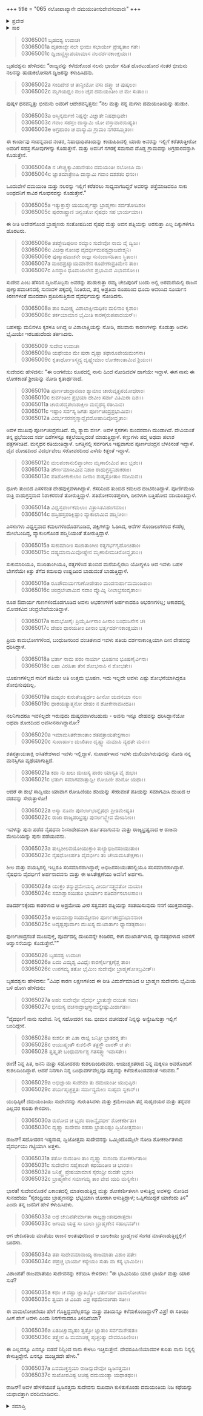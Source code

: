 +++
title = "065 ನಲೋಪಾಖ್ಯಾನೇ ದಮಯಂತೀಸುದೇವಸಂವಾದಃ"
+++

<details><summary>ಪ್ರವೇಶ</summary>


।।   ಓಂ ಓಂ ನಮೋ ನಾರಾಯಣಾಯ।।   ಶ್ರೀ ವೇದವ್ಯಾಸಾಯ ನಮಃ ।।

ಶ್ರೀ ಕೃಷ್ಣದ್ವೈಪಾಯನ ವೇದವ್ಯಾಸ ವಿರಚಿತ  

**ಶ್ರೀ ಮಹಾಭಾರತ**

**ಆರಣ್ಯಕ ಪರ್ವ**

**ಇಂದ್ರಲೋಕಾಭಿಗಮನ ಪರ್ವ**

**ಅಧ್ಯಾಯ 65**

</details>


<details><summary>ಸಾರ</summary>

ಮಗಳು ಅಳಿಯರನ್ನು ಹುಡುಕಿ ಎಂದು ಭೀಮನಿಂದ ಕಳುಹಿಸಲ್ಪಟ್ಟ ಸುದೇವನೆನ್ನುವ ಬ್ರಾಹ್ಮಣನು ಚೇದಿನಗರಕ್ಕೆ ಬಂದಾಗ ದಮಯಂತಿಯನ್ನು ನೋಡಿದುದು (1-7). ಸುದೇವ-ದಮಯಂತಿಯರ ಸಂವಾದ (8-30). ಸುದೇವನು ದಮಯಂತಿಯ ನಿಜಕಥೆಯನ್ನು ರಾಜಮಾತೆಗೆ ತಿಳಿಸಿದುದು (31-37).

</details>


> 03065001 ಬೃಹದಶ್ವ ಉವಾಚ।  
03065001a ಹೃತರಾಜ್ಯೇ ನಲೇ ಭೀಮಃ ಸಭಾರ್ಯೇ ಪ್ರೇಷ್ಯತಾಂ ಗತೇ।  
03065001c ದ್ವಿಜಾನ್ಪ್ರಸ್ಥಾಪಯಾಮಾಸ ನಲದರ್ಶನಕಾಂಕ್ಷಯಾ।।

ಬೃಹದಶ್ವನು ಹೇಳಿದನು: “ರಾಜ್ಯವನ್ನು ಕಳೆದುಕೊಂಡ ನಲನು ಭಾರ್ಯೆ ಸಹಿತ ಹೊರಟುಹೋದ ನಂತರ ಭೀಮನು ನಲನನ್ನು ಹುಡುಕಲೋಸುಗ ದ್ವಿಜರನ್ನು ಕಳುಹಿಸಿದನು.

> 03065002a ಸಂದಿದೇಶ ಚ ತಾನ್ಭೀಮೋ ವಸು ದತ್ತ್ವಾ ಚ ಪುಷ್ಕಲಂ।  
03065002c ಮೃಗಯಧ್ವಂ ನಲಂ ಚೈವ ದಮಯಂತೀಂ ಚ ಮೇ ಸುತಾಂ।।

ಪುಷ್ಕಳ ಧನವನ್ನಿತ್ತು ಭೀಮನು ಅವರಿಗೆ ಆದೇಶವನ್ನಿತ್ತನು: “ನಲ ಮತ್ತು ನನ್ನ ಮಗಳು ದಮಯಂತಿಯನ್ನು ಹುಡುಕಿ.

> 03065003a ಅಸ್ಮಿನ್ಕರ್ಮಣಿ ನಿಷ್ಪನ್ನೇ ವಿಜ್ಞಾತೇ ನಿಷಧಾಧಿಪೇ।  
03065003c ಗವಾಂ ಸಹಸ್ರಂ ದಾಸ್ಯಾಮಿ ಯೋ ವಸ್ತಾವಾನಯಿಷ್ಯತಿ।  
03065003e ಅಗ್ರಹಾರಂ ಚ ದಾಸ್ಯಾಮಿ ಗ್ರಾಮಂ ನಗರಸಮ್ಮಿತಂ।।

ಈ ಕಾರ್ಯವು ಸಂಪನ್ನವಾದ ನಂತರ, ನಿಷಾಧಾಧಿಪತಿಯನ್ನು ಕಂಡುಹಿಡಿದಲ್ಲಿ ಯಾರು ಅವರನ್ನು ಇಲ್ಲಿಗೆ ಕರೆತರುತ್ತೀರೋ ಅವರಿಗೆ ಸಹಸ್ರ ಗೋವುಗಳನ್ನು ಕೊಡುತ್ತೇನೆ. ಮತ್ತು ಅವನಿಗೆ ನಗರಕ್ಕೆ ಸಮನಾದ ದೊಡ್ಡ ಗ್ರಾಮವನ್ನು ಅಗ್ರಹಾರವನ್ನಾಗಿ ಕೊಡುತ್ತೇನೆ.

> 03065004a ನ ಚೇಚ್ಸ್ಚಕ್ಯಾವಿಹಾನೇತುಂ ದಮಯಂತೀ ನಲೋಽಪಿ ವಾ।  
03065004c ಜ್ಞಾತಮಾತ್ರೇಽಪಿ ದಾಸ್ಯಾಮಿ ಗವಾಂ ದಶಶತಂ ಧನಂ।।

ಒಂದುವೇಳೆ ದಮಯಂತಿ ಮತ್ತು ನಲರನ್ನು ಇಲ್ಲಿಗೆ ಕರೆತರಲು ಸಾಧ್ಯವಾಗದಿದ್ದರೆ ಅವರನ್ನು ಪತ್ತೆಮಾಡಿದರೂ ಸಾಕು ಅಂಥವನಿಗೆ ಸಾವಿರ ಗೋಧನವನ್ನು ಕೊಡುತ್ತೇನೆ.”

> 03065005a ಇತ್ಯುಕ್ತಾಸ್ತೇ ಯಯುರ್ಹೃಷ್ಟಾ ಬ್ರಾಹ್ಮಣಾಃ ಸರ್ವತೋದಿಶಂ।  
03065005c ಪುರರಾಷ್ಟ್ರಾಣಿ ಚಿನ್ವಂತೋ ನೈಷಧಂ ಸಹ ಭಾರ್ಯಯಾ।।

ಈ ರೀತಿ ಆದೇಶಗೊಂಡ ಬ್ರಾಹ್ಮಣರು ಸಂತೋಷದಿಂದ ನೈಷಧ ಮತ್ತು ಅವನ ಪತ್ನಿಯನ್ನು ಅರಸುತ್ತಾ ಎಲ್ಲ ದಿಕ್ಕುಗಳಿಗೂ ಹೊರಟರು.

> 03065006a ತತಶ್ಚೇದಿಪುರೀಂ ರಮ್ಯಾಂ ಸುದೇವೋ ನಾಮ ವೈ ದ್ವಿಜಃ।  
03065006c ವಿಚಿನ್ವಾನೋಽಥ ವೈದರ್ಭೀಮಪಶ್ಯದ್ರಾಜವೇಶ್ಮನಿ।   
03065006e ಪುಣ್ಯಾಹವಾಚನೇ ರಾಜ್ಞಃ ಸುನಂದಾಸಹಿತಾಂ ಸ್ಥಿತಾಂ।।  
03065007a ಮಂದಪ್ರಖ್ಯಾಯಮಾನೇನ ರೂಪೇಣಾಪ್ರತಿಮೇನ ತಾಂ।  
03065007c ಪಿನದ್ಧಾಂ ಧೂಮಜಾಲೇನ ಪ್ರಭಾಮಿವ ವಿಭಾವಸೋಃ।।

ಸುದೇವ ಎಂಬ ಹೆಸರಿನ ದ್ವಿಜನೊಬ್ಬನು ಅವರನ್ನು ಹುಡುಕುತ್ತಾ ರಮ್ಯ ಚೇದಿಪುರಿಗೆ ಬಂದು ಅಲ್ಲಿ ಅರಮನೆಯಲ್ಲಿ ರಾಜನ ಪುಣ್ಯಾಹವಾಚನದಲ್ಲಿ ಸುನಂದಳ ಪಕ್ಕದಲ್ಲಿ ನಿಂತಿರುವ, ತನ್ನ ಅಪ್ರತಿಮ ರೂಪದಿಂದ ಧೂಮ ಆವರಿಸಿದ ಸೂರ್ಯನ ಕಿರಣಗಳಂತೆ ಮಂದವಾಗಿ ಪ್ರಖರಿಸುತ್ತಿರುವ ವೈದರ್ಭಿಯನ್ನು ನೋಡಿದನು.

> 03065008a ತಾಂ ಸಮೀಕ್ಷ್ಯ ವಿಶಾಲಾಕ್ಷೀಮಧಿಕಂ ಮಲಿನಾಂ ಕೃಶಾಂ।  
03065008c ತರ್ಕಯಾಮಾಸ ಭೈಮೀತಿ ಕಾರಣೈರುಪಪಾದಯನ್।।

ಬಹಳಷ್ಟು ಮಲಿನಳೂ ಕೃಶಳೂ ಆಗಿದ್ದ ಆ ವಿಶಾಲಾಕ್ಷಿಯನ್ನು ನೋಡಿ, ಹಲವಾರು ಕಾರಣಗಳನ್ನು ಕೊಡುತ್ತಾ ಅವಳು ಭೈಮಿಯೇ ಇರಬಹುದೆಂದು ತರ್ಕಿಸಿದನು.

> 03065009 ಸುದೇವ ಉವಾಚ।  
03065009a ಯಥೇಯಂ ಮೇ ಪುರಾ ದೃಷ್ಟಾ ತಥಾರೂಪೇಯಮಂಗನಾ।  
03065009c ಕೃತಾರ್ಥೋಽಸ್ಮ್ಯದ್ಯ ದೃಷ್ಟ್ವೇಮಾಂ ಲೋಕಕಾಂತಾಮಿವ ಶ್ರಿಯಂ।।

ಸುದೇವನು ಹೇಳಿದನು: “ಈ ಅಂಗನೆಯು ರೂಪದಲ್ಲಿ ನಾನು ಹಿಂದೆ ನೋಡಿದವಳ ಹಾಗೆಯೇ ಇದ್ದಾಳೆ. ಈಗ ನಾನು ಈ ಲೋಕಕಾಂತೆ ಶ್ರೀಯನ್ನು ನೋಡಿ ಕೃತಾರ್ಥನಾದೆ.

> 03065010a ಪೂರ್ಣಚಂದ್ರಾನನಾಂ ಶ್ಯಾಮಾಂ ಚಾರುವೃತ್ತಪಯೋಧರಾಂ।  
03065010c ಕುರ್ವಂತೀಂ ಪ್ರಭಯಾ ದೇವೀಂ ಸರ್ವಾ ವಿತಿಮಿರಾ ದಿಶಃ।।  
03065011a ಚಾರುಪದ್ಮಪಲಾಶಾಕ್ಷೀಂ ಮನ್ಮಥಸ್ಯ ರತೀಮಿವ।   
03065011c ಇಷ್ಟಾಂ ಸರ್ವಸ್ಯ ಜಗತಃ ಪೂರ್ಣಚಂದ್ರಪ್ರಭಾಮಿವ।।  
03065012a ವಿದರ್ಭಸರಸಸ್ತಸ್ಮಾದ್ದೈವದೋಷಾದಿವೋದ್ಧೃತಾಂ।

ಅವಳ ಮುಖವು ಪೂರ್ಣಚಂದ್ರನಂತಿದೆ. ಮೈ ಶ್ಯಾಮ ವರ್ಣ. ಅವಳ ಸ್ತನಗಳು ಸುಂದರವಾಗಿ ದುಂಡಾಗಿವೆ. ದೇವಿಯಂತೆ ತನ್ನ ಪ್ರಭೆಯಿಂದ ಸರ್ವ ದಿಶೆಗಳನ್ನೂ ಕತ್ತಲೆಯಿಲ್ಲದಂತೆ ಮಾಡುತ್ತಿದ್ದಾಳೆ. ಕಣ್ಣುಗಳು ಪದ್ಮ ಅಥವಾ ಪಲಾಶ ಪತ್ರಗಳಂತಿವೆ.  ಮನ್ಮಥನ ರತಿಯಂತಿದ್ದಾಳೆ. ಜಗತ್ತಿನಲ್ಲಿ ಸರ್ವರಿಗೂ ಇಷ್ಟವಾಗುವ ಪೂರ್ಣಚಂದ್ರನ ಬೆಳಕಿನಂತೆ ಇದ್ದಾಳೆ. ದೈವ ದೋಷದಿಂದ ವಿದರ್ಭವೆಂಬ ಸರೋವರದಿಂದ ಎಳೆದು ಕಿತ್ತಂತೆ ಇದ್ದಾಳೆ.

> 03065012c ಮಲಪಂಕಾನುಲಿಪ್ತಾಂಗೀಂ ಮೃಣಾಲೀಮಿವ ತಾಂ ಭೃಶಂ।।  
03065013a ಪೌರ್ಣಮಾಸೀಮಿವ ನಿಶಾಂ ರಾಹುಗ್ರಸ್ತನಿಶಾಕರಾಂ।  
03065013c ಪತಿಶೋಕಾಕುಲಾಂ ದೀನಾಂ ಶುಷ್ಕಸ್ರೋತಾಂ ನದೀಮಿವ।।

ಧೂಳು ತುಂಬಿದ ಎಸಳಿನಂತ ದೇಹವುಳ್ಳವಳಾಗಿದ್ದಾಳೆ. ಕೆಸರಿನಿಂದ ತುಂಬಿದ ಕಮಲದ ದಂಟಿನಂತಿದ್ದಾಳೆ. ಪೂರ್ಣಿಮೆಯ ರಾತ್ರಿ ರಾಹುಗ್ರಸ್ತನಾದ ನಿಶಾಕರನಂತೆ ತೋರುತ್ತಿದ್ದಾಳೆ. ಪತಿಶೋಕಸಂತಪ್ತಳಾಗಿ, ದೀನಳಾಗಿ ಬತ್ತಿಹೋದ ನದಿಯಂತಿದ್ದಾಳೆ.

> 03065014a ವಿಧ್ವಸ್ತಪರ್ಣಕಮಲಾಂ ವಿತ್ರಾಸಿತವಿಹಂಗಮಾಂ।  
03065014c ಹಸ್ತಿಹಸ್ತಪರಿಕ್ಲಿಷ್ಟಾಂ ವ್ಯಾಕುಲಾಮಿವ ಪದ್ಮಿನೀಂ।।

ಎಸಳುಗಳು ವಿಧ್ವಸ್ತವಾದ ಕಮಲಗಳಿಂದೊಡಗೂಡಿದ, ಪಕ್ಷಿಗಳನ್ನು ಓಡಿಸಿದ, ಆನೆಗಳ ಸೊಂಡಿಲುಗಳಿಂದ ಕೆಸರೆಲ್ಲ ಮೇಲೆಬಂದಿದ್ದ, ವ್ಯಾಕುಲಗೊಂಡ ಪದ್ಮಿನಿಯಂತೆ ತೋರುತ್ತಿದ್ದಾಳೆ.

> 03065015a ಸುಕುಮಾರೀಂ ಸುಜಾತಾಂಗೀಂ ರತ್ನಗರ್ಭಗೃಹೋಚಿತಾಂ।  
03065015c ದಹ್ಯಮಾನಾಮಿವೋಷ್ಣೇನ ಮೃಣಾಲೀಮಚಿರೋದ್ಧೃತಾಂ।।

ಸುಕುಮಾರಿಯೂ, ಸುಜಾತಾಂಗಿಯೂ, ರತ್ನಗಳಿಂದ ತುಂಬಿದ ಮನೆಯಲ್ಲಿರಲು ಯೋಗ್ಯಳೂ ಆದ ಇವಳು ಬಹಳ ಬೇಗನೆಯೇ ಕಿತ್ತು ತೆಗೆದ ಕಮಲವು ಉಷ್ಣದಿಂದ ಬಾಡುವಂತೆ ಬಾಡುತ್ತಿದ್ದಾಳೆ.

> 03065016a ರೂಪೌದಾರ್ಯಗುಣೋಪೇತಾಂ ಮಂಡನಾರ್ಹಾಮಮಂಡಿತಾಂ।   
03065016c ಚಂದ್ರಲೇಖಾಮಿವ ನವಾಂ ವ್ಯೊಮ್ನಿ ನೀಲಾಭ್ರಸಂವೃತಾಂ।।

ರೂಪ ಔದಾರ್ಯ ಗುಣಗಳಿಂದೊಡಗೂಡಿದ ಅವಳು ಆಭರಣಗಳಿಗೆ ಅರ್ಹಳಾದರೂ ಆಭರಣಗಳಿಲ್ಲ; ಆಕಾಶದಲ್ಲಿ ಮೋಡಕವಿದ ಚಂದ್ರಲೇಖೆಯಂತಿದ್ದಾಳೆ.

> 03065017a ಕಾಮಭೋಗೈಃ ಪ್ರಿಯೈರ್ಹೀನಾಂ ಹೀನಾಂ ಬಂಧುಜನೇನ ಚ।  
03065017c ದೇಹಂ ಧಾರಯತೀಂ ದೀನಾಂ ಭರ್ತೃದರ್ಶನಕಾಂಕ್ಷಯಾ।।

ಪ್ರಿಯ ಕಾಮಭೋಗಗಳಿಂದ, ಬಂಧುಜನರಿಂದ ವಂಚಿತಳಾದ ಇವಳು ಪತಿಯ ದರ್ಶನಾಕಾಂಕ್ಷಿಯಾಗಿ ದೀನ ದೇಹವನ್ನು ಧರಿಸಿದ್ದಾಳೆ.

> 03065018a ಭರ್ತಾ ನಾಮ ಪರಂ ನಾರ್ಯಾ ಭೂಷಣಂ ಭೂಷಣೈರ್ವಿನಾ।  
03065018c ಏಷಾ ವಿರಹಿತಾ ತೇನ ಶೋಭನಾಪಿ ನ ಶೋಭತೇ।।

ಭೂಷಣಗಳಿಲ್ಲದ ನಾರಿಗೆ ಪತಿಯೇ ಅತಿ ಉತ್ತಮ ಭೂಷಣ. ಇದು ಇಲ್ಲದೇ ಅವಳು ಎಷ್ಟು ಶೋಭನೆಯಾಗಿದ್ದರೂ ಶೋಭಿಸುವುದಿಲ್ಲ.

> 03065019a ದುಷ್ಕರಂ ಕುರುತೇಽತ್ಯರ್ಥಂ ಹೀನೋ ಯದನಯಾ ನಲಃ।  
03065019c ಧಾರಯತ್ಯಾತ್ಮನೋ ದೇಹಂ ನ ಶೋಕೇನಾವಸೀದತಿ।।

ನಲನಿಗಾದರೂ ಇವಳಿಲ್ಲದೇ ಇರುವುದು ದುಷ್ಕರವಾಗಿರಬಹುದು - ಅವನು ಇನ್ನೂ ದೇಹವನ್ನು ಧರಿಸಿದ್ದಾನೆಯೋ ಅಥವಾ ಶೋಕದಿಂದ ಅವಸೀನನಾಗಿದ್ದಾನೋ?

> 03065020a ಇಮಾಮಸಿತಕೇಶಾಂತಾಂ ಶತಪತ್ರಾಯತೇಕ್ಷಣಾಂ।  
03065020c ಸುಖಾರ್ಹಾಂ ದುಃಖಿತಾಂ ದೃಷ್ಟ್ವಾ ಮಮಾಪಿ ವ್ಯಥತೇ ಮನಃ।।

ಶತಪತ್ರಾಯತಾಕ್ಷಿ ಅಸಿತಕೇಶಳಾದ ಇವಳು ಇಲ್ಲಿದ್ದಾಳೆ. ಸುಖಾರ್ಹಳಾದ ಇವಳು ದುಖಿಯಾಗಿರುವುದನ್ನು ನೋಡಿ ನನ್ನ ಮನಸ್ಸಿಗೂ ವ್ಯಥೆಯಾಗುತ್ತಿದೆ.

> 03065021a ಕದಾ ನು ಖಲು ದುಃಖಸ್ಯ ಪಾರಂ ಯಾಸ್ಯತಿ ವೈ ಶುಭಾ।  
03065021c ಭರ್ತುಃ ಸಮಾಗಮಾತ್ಸಾಧ್ವೀ ರೋಹಿಣೀ ಶಶಿನೋ ಯಥಾ।।

ಆದರೆ ಈ ಶುಭೆ ಸಾದ್ವಿಯು ಯಾವಾಗ ರೋಹಿಣಿಯು ಶಶಿಯನ್ನು ಸೇರುವಂತೆ ಪತಿಯನ್ನು ಸಮಾಗಮಿಸಿ ದುಃಖದ ಆ ದಡವನ್ನು ಸೇರುತ್ತಾಳೋ!

> 03065022a ಅಸ್ಯಾ ನೂನಂ ಪುನರ್ಲಾಭಾನ್ನೈಷಧಃ ಪ್ರೀತಿಮೇಷ್ಯತಿ।   
03065022c ರಾಜಾ ರಾಜ್ಯಪರಿಭ್ರಷ್ಟಃ ಪುನರ್ಲಬ್ಧ್ವೇವ ಮೇದಿನೀಂ।।

ಇವಳನ್ನು ಪುನಃ ಪಡೆದ ನೈಷಧನು ನಿಃಸಂದೇಹವಾಗಿ ಹರ್ಷಿತನಾಗುವನು ಮತ್ತು ರಾಜ್ಯಭ್ರಷ್ಟನಾದ ಆ ರಾಜನು ಮೇದಿನಿಯನ್ನು ಪುನಃ ಪಡೆಯುವನು.

> 03065023a ತುಲ್ಯಶೀಲವಯೋಯುಕ್ತಾಂ ತುಲ್ಯಾಭಿಜನಸಂಯುತಾಂ।  
03065023c ನೈಷಧೋಽರ್ಹತಿ ವೈದರ್ಭೀಂ ತಂ ಚೇಯಮಸಿತೇಕ್ಷಣಾ।।

ಶೀಲ ಮತ್ತು ವಯಸ್ಸಿನಲ್ಲಿ ಇಬ್ಬರೂ ಸರಿಸಮಾನರಾಗಿದ್ದಾರೆ; ಅಭಿಜನಸಂಯುತದಲ್ಲಿಯೂ ಸರಿಸಮಾನರಾಗಿದ್ದಾರೆ. ನೈಷಧನು ವೈದರ್ಭಿಗೆ ಅರ್ಹನಾದವನು ಮತ್ತು ಈ ಅಸಿತೇಕ್ಷಣೆಯು ಅವನಿಗೆ ಅರ್ಹಳು.

> 03065024a ಯುಕ್ತಂ ತಸ್ಯಾಪ್ರಮೇಯಸ್ಯ ವೀರ್ಯಸತ್ತ್ವವತೋ ಮಯಾ।  
03065024c ಸಮಾಶ್ವಾಸಯಿತುಂ ಭಾರ್ಯಾಂ ಪತಿದರ್ಶನಲಾಲಸಾಂ।।

ಪತಿದರ್ಶನಕ್ಕೆಂದು ಕಾತರಳಾದ ಆ ಅಪ್ರಮೇಯ ವೀರ ಸತ್ವವತನ ಪತ್ನಿಯನ್ನು ಸಂತಯಿಸುವುದು ನನಗೆ ಯುಕ್ತವಾದದ್ದು.

> 03065025a ಅಯಮಾಶ್ವಾಸಯಾಮ್ಯೇನಾಂ ಪೂರ್ಣಚಂದ್ರನಿಭಾನನಾಂ।   
03065025c ಅದೃಷ್ಟಪೂರ್ವಾಂ ದುಃಖಸ್ಯ ದುಃಖಾರ್ತಾಂ ಧ್ಯಾನತತ್ಪರಾಂ।।

ಫುರ್ಣಚಂದ್ರನಂತೆ ಮುಖವುಳ್ಳ, ಪೂರ್ವದಲ್ಲಿ ದುಃಖವನ್ನೇ ಕಂಡಿರದ, ಈಗ ದುಃಖಾರ್ತಳಾದ, ಧ್ಯಾನತತ್ಪರಳಾದ ಅವಳಿಗೆ ಆಶ್ವಾಸನೆಯನ್ನು ಕೊಡುತ್ತೇನೆ.””

> 03065026 ಬೃಹದಶ್ವ ಉವಾಚ।  
03065026a ಏವಂ ವಿಮೃಶ್ಯ ವಿವಿಧೈಃ ಕಾರಣೈರ್ಲಕ್ಷಣೈಶ್ಚ ತಾಂ।  
03065026c ಉಪಗಮ್ಯ ತತೋ ಭೈಮೀಂ ಸುದೇವೋ ಬ್ರಾಹ್ಮಣೋಽಬ್ರವೀತ್।।

ಬೃಹದಶ್ವನು ಹೇಳಿದನು: “ವಿವಿಧ ಕಾರಣ ಲಕ್ಷಣಗಳಿಂದ ಈ ರೀತಿ ವಿಮರ್ಶೆಮಾಡಿದ ಆ ಬ್ರಾಹ್ಮಣ ಸುದೇವನು ಭೈಮಿಯ ಬಳಿ ಹೋಗಿ ಹೇಳಿದನು:

> 03065027a ಅಹಂ ಸುದೇವೋ ವೈದರ್ಭಿ ಭ್ರಾತುಸ್ತೇ ದಯಿತಃ ಸಖಾ।  
03065027c ಭೀಮಸ್ಯ ವಚನಾದ್ರಾಜ್ಞಸ್ತ್ವಾಮನ್ವೇಷ್ಟುಮಿಹಾಗತಃ।।

“ವೈದರ್ಭೀ! ನಾನು ಸುದೇವ. ನಿನ್ನ ಸಹೋದರನ ಸಖ. ಭೀಮನ ವಚನದಂತೆ ನಿನ್ನನ್ನು ಅನ್ವೇಷಿಸುತ್ತಾ ಇಲ್ಲಿಗೆ ಬಂದಿದ್ದೇನೆ.

> 03065028a ಕುಶಲೀ ತೇ ಪಿತಾ ರಾಜ್ಞಿ ಜನಿತ್ರೀ ಭ್ರಾತರಶ್ಚ ತೇ।  
03065028c ಆಯುಷ್ಮಂತೌ ಕುಶಲಿನೌ ತತ್ರಸ್ಥೌ ದಾರಕೌ ಚ ತೇ।  
03065028 ತ್ವತ್ಕೃತೇ ಬಂಧುವರ್ಗಾಶ್ಚ ಗತಸತ್ತ್ವಾ ಇವಾಸತೇ।।

ರಾಣಿ! ನಿನ್ನ ಪಿತ, ಜನನಿ ಮತ್ತು ಸಹೋದರರು ಕುಶಲದಿಂದಿರುವರು. ಆಯುಶ್ಮಂತರಾದ ನಿನ್ನ ಮಕ್ಕಳೂ ಅವರೊಂದಿಗೆ ಕುಶಲದಿಂದಿದ್ದಾರೆ. ಆದರೆ ನಿನಗಾಗಿ ನಿನ್ನ ಬಂಧುವರ್ಗವೆಲ್ಲವೂ ಸತ್ವವನ್ನು ಕಳೆದುಕೊಂಡವರಂತೆ ಇರುವರು.”

> 03065029a ಅಭಿಜ್ಞಾಯ ಸುದೇವಂ ತು ದಮಯಂತೀ ಯುಧಿಷ್ಠಿರ।  
03065029c ಪರ್ಯಪೃಚ್ಚತ್ತತಃ ಸರ್ವಾನ್ಕ್ರಮೇಣ ಸುಹೃದಃ ಸ್ವಕಾನ್।।

ಯುಧಿಷ್ಠಿರ! ದಮಯಂತಿಯು ಸುದೇವನನ್ನು ಗುರುತಿಸಿದಳು ಮತ್ತು ಕ್ರಮೇಣವಾಗಿ ತನ್ನ ಸುಹೃದಯರ ಮತ್ತು ತನ್ನವರ ಎಲ್ಲವರ ಕುರಿತು ಕೇಳಿದಳು.

> 03065030a ರುರೋದ ಚ ಭೃಶಂ ರಾಜನ್ವೈದರ್ಭೀ ಶೋಕಕರ್ಶಿತಾ।   
03065030c ದೃಷ್ಟ್ವಾ ಸುದೇವಂ ಸಹಸಾ ಭ್ರಾತುರಿಷ್ಟಂ ದ್ವಿಜೋತ್ತಮಂ।।

ರಾಜನ್! ಸಹೋದರನ ಇಷ್ಟನಾದ, ದ್ವಿಜೋತ್ತಮ ಸುದೇವನನ್ನು ಒಮ್ಮಿಂದೊಮ್ಮೆಲೇ ನೋಡಿ ಶೋಕಕರ್ಶಿತಳಾದ ವೈದರ್ಭಿಯು ಗಟ್ಟಿಯಾಗಿ ಅತ್ತಳು.

> 03065031a ತತೋ ರುದಂತೀಂ ತಾಂ ದೃಷ್ಟ್ವಾ ಸುನಂದಾ ಶೋಕಕರ್ಶಿತಾಂ।  
03065031c ಸುದೇವೇನ ಸಹೈಕಾಂತೇ ಕಥಯಂತೀಂ ಚ ಭಾರತ।।  
03065032a ಜನಿತ್ರ್ಯೈ ಪ್ರೇಷಯಾಮಾಸ ಸೈರಂಧ್ರೀ ರುದತೇ ಭೃಶಂ।  
03065032c ಬ್ರಾಹ್ಮಣೇನ ಸಮಾಗಮ್ಯ ತಾಂ ವೇದ ಯದಿ ಮನ್ಯಸೇ।।

ಭಾರತ! ಸುದೇವನೊಡನೆ ಏಕಾಂತದಲ್ಲಿ ಮಾತನಾಡುತ್ತಿದ್ದ ಮತ್ತು ಶೋಕಕರ್ಶಿತಳಾಗಿ ಅಳುತ್ತಿದ್ದ ಅವಳನ್ನು ನೋಡಿದ ಸುನಂದೆಯು “ಸೈರಂಧ್ರಿಯು ಬ್ರಾಹ್ಮಣನನ್ನು ಭೆಟ್ಟಿಯಾಗಿ ಜೋರಾಗಿ ಅಳುತ್ತಿದ್ದಾಳೆ; ಒಪ್ಪಿಗೆಯಿದ್ದರೆ ಯಾಕೆಂದು ತಿಳಿ” ಎಂದು ತನ್ನ ಜನನಿಗೆ ಹೇಳಿ ಕಳುಹಿಸಿದಳು.

> 03065033a ಅಥ ಚೇದಿಪತೇರ್ಮಾತಾ ರಾಜ್ಞಶ್ಚಾಂತಃಪುರಾತ್ತದಾ।  
03065033c ಜಗಾಮ ಯತ್ರ ಸಾ ಬಾಲಾ ಬ್ರಾಹ್ಮಣೇನ ಸಹಾಭವತ್।।

ಆಗ ಚೇದಿಪತಿಯ ಮಾತೆಯು ರಾಜನ ಅಂತಃಪುರದಿಂದ ಆ ಬಾಲಕಿಯು ಬ್ರಾಹ್ಮಣನ ಸಂಗಡ ಮಾತನಾಡುತ್ತಿದ್ದಲ್ಲಿಗೆ ಬಂದಳು.

> 03065034a ತತಃ ಸುದೇವಮಾನಾಯ್ಯ ರಾಜಮಾತಾ ವಿಶಾಂ ಪತೇ।  
03065034c ಪಪ್ರಚ್ಚ ಭಾರ್ಯಾ ಕಸ್ಯೇಯಂ ಸುತಾ ವಾ ಕಸ್ಯ ಭಾಮಿನೀ।।

ವಿಶಾಂಪತೆ! ರಾಜಮಾತೆಯು ಸುದೇವನನ್ನು ಕರೆಯಿಸಿ ಕೇಳಿದಳು: “ಈ ಭಾಮಿನಿಯು ಯಾರ ಭಾರ್ಯೆ ಮತ್ತು ಯಾರ ಸುತೆ?

> 03065035a ಕಥಂ ಚ ನಷ್ಟಾ ಜ್ಞಾತಿಭ್ಯೋ ಭರ್ತುರ್ವಾ ವಾಮಲೋಚನಾ।   
03065035c ತ್ವಯಾ ಚ ವಿದಿತಾ ವಿಪ್ರ ಕಥಮೇವಂಗತಾ ಸತೀ।।

ಈ ವಾಮಲೋಚನೆಯು ಹೇಗೆ ಗೊತ್ತಿದ್ದವರೆಲ್ಲರನ್ನೂ ಮತ್ತು ಪತಿಯನ್ನೂ ಕಳೆದುಕೊಂಡಿದ್ದಾಳೆ? ವಿಪ್ರ! ಈ ಸತಿಯು ಹೀಗೆ ಹೇಗೆ ಆದಳು ಎಂದು ನಿನಗೇನಾದರೂ ತಿಳಿದಿದೆಯಾ?

> 03065036a ಏತದಿಚ್ಚಾಮ್ಯಹಂ ತ್ವತ್ತೋ ಜ್ಞಾತುಂ ಸರ್ವಮಶೇಷತಃ।  
03065036c ತತ್ತ್ವೇನ ಹಿ ಮಮಾಚಕ್ಷ್ವ ಪೃಚ್ಚಂತ್ಯಾ ದೇವರೂಪಿಣೀಂ।।

ಈ ಎಲ್ಲವನ್ನೂ ಎನನ್ನೂ ಬಿಡದೆ ನಿನ್ನಿಂದ ನಾನು ಕೇಳಲು ಇಚ್ಛಿಸುತ್ತೇನೆ. ದೇವರೂಪಿಣಿಯಾದವಳ ಕುರಿತು ನಾನು ನಿನ್ನಲ್ಲಿ ಕೇಳುತ್ತಿದ್ದೇನೆ. ಏನನ್ನೂ ಮುಚ್ಚಿಡದೇ ಹೇಳು.”

> 03065037a ಏವಮುಕ್ತಸ್ತಯಾ ರಾಜನ್ಸುದೇವೋ ದ್ವಿಜಸತ್ತಮಃ।  
03065037c ಸುಖೋಪವಿಷ್ಟ ಆಚಷ್ಟ ದಮಯಂತ್ಯಾ ಯಥಾತಥಂ।।

ರಾಜನ್! ಅವಳ ಹೇಳಿಕೆಯಂತೆ ದ್ವಿಜಸತ್ತಮ ಸುದೇವನು ಸುಖವಾಗಿ ಕುಳಿತುಕೊಂಡು ದಮಯಂತಿಯ ನಿಜ ಕಥೆಯನ್ನು ಯಥಾವತ್ತಾಗಿ ವರದಿಮಾಡಿದನು.

<details><summary>ಸಮಾಪ್ತಿ</summary>

ಇತಿ ಶ್ರೀ ಮಹಾಭಾರತೇ ಆರಣ್ಯಕಪರ್ವಣಿ ಇಂದ್ರಲೋಕಾಭಿಗಮನಪರ್ವಣಿ ನಲೋಪಾಖ್ಯಾನೇ ದಮಯಂತೀಸುದೇವಸಂವಾದೇ ಪಂಚಷಷ್ಟಿತಮೋಽಧ್ಯಾಯಃ।  
ಇದು ಮಹಾಭಾರತದ ಆರಣ್ಯಕಪರ್ವದಲ್ಲಿ ಇಂದ್ರಲೋಕಾಭಿಗಮನಪರ್ವದಲ್ಲಿ ನಲೋಪಾಖ್ಯಾನದಲ್ಲಿ ದಮಯಂತೀ-ಸುದೇವ ಸಂವಾದ ಎನ್ನುವ ಅರವತ್ತೈದನೆಯ ಅಧ್ಯಾಯವು.



</details>
